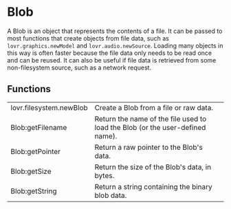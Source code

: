 <!--
category: reference
-->

Blob
===

A Blob is an object that represents the contents of a file.  It can be passed to most functions that
create objects from file data, such as `lovr.graphics.newModel` and `lovr.audio.newSource`.  Loading
many objects in this way is often faster because the file data only needs to be read once and can be
reused.  It can also be useful if file data is retrieved from some non-filesystem source, such as a
network request.

Functions
---

<table>
<tr>
  <td class="pre">lovr.filesystem.newBlob</td>
  <td>Create a Blob from a file or raw data.</td>
</tr>

<tr>
  <td class="pre">Blob:getFilename</td>
  <td>Return the name of the file used to load the Blob (or the user-defined name).</td>
</tr>

<tr>
  <td class="pre">Blob:getPointer</td>
  <td>Return a raw pointer to the Blob's data.</td>
</tr>

<tr>
  <td class="pre">Blob:getSize</td>
  <td>Return the size of the Blob's data, in bytes.</td>
</tr>

<tr>
  <td class="pre">Blob:getString</td>
  <td>Return a string containing the binary blob data.</td>
</tr>
</table>

